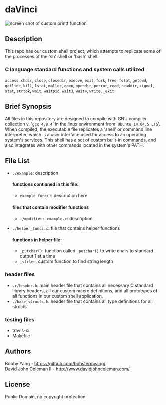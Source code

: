 # daVinci

<img src="https://s3.amazonaws.com/intranet-projects-files/holbertonschool-low_level_programming/235/shell.png" alt="screen shot of custom printf function">

## Description

This repo has our custom shell project, which attempts to replicate some of the
processes of the 'sh' shell or 'bash' shell.

### C language standard functions and system calls utilized

``access``, ``chdir``, ``close``, ``closedir``, ``execve``, ``exit``, ``fork``,
``free``, ``fstat``, ``getcwd``, ``getline``, ``kill``, ``lstat``, ``malloc``,
``open``, ``opendir``, ``perror``, ``read``, ``readdir``, ``signal``, ``stat``,
``strtok``, ``wait``, ``waitpid``, ``wait3``, ``wait4``, ``write``, ``_exit``

## Brief Synopsis

All files in this repository are designed to compile with GNU compiler
collection v. '``gcc 4.8.4``' in the linux environment from '``Ubuntu 14.04.5
LTS``'.  When compiled, the executable file replicates a 'shell' or command line
interpreter, which is a user interface used for access to an operating system's
services.  This shell has a set of custom built-in commands, and also integrates
with other commands located in the system's PATH.

## File List

* ``./example``: description

  #### functions contianed in this file:
  * ``example_func()``: description here

  #### files that contain modifier functions
  * ``./modifiers_example.c``: description

* ``./helper_funcs.c``: file that contains helper functions

  #### functions in helper file:
  * ``_putchar()``: function called ``_putchar()`` to write chars to standard
  output 1 at a time
  * ``_strlen``: custom function to find string length

### header files

* ``.r/header.h``: main header file that contains all necessary C standard
library headers, all our custom macro definitions, and all prototypes of all
functions in our custom shell application.
* ``./base_structs.h``: header file that contains all type definitions for all
structs.

### testing files
  * travis-ci
  * Makefile

## Authors

Bobby Yang - https://github.com/bobstermyang/  
David John Coleman II - http://www.davidjohncoleman.com/

## License

Public Domain, no copyright protection

